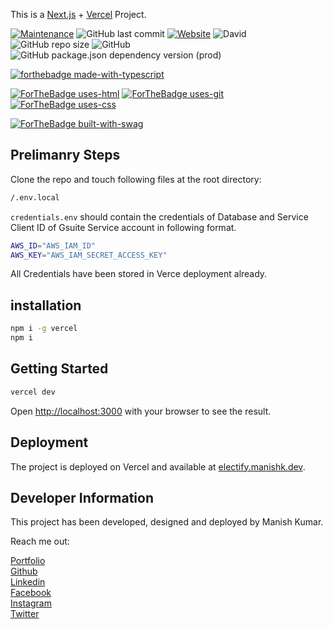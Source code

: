 This is a [Next.js](https://nextjs.org/) + [Vercel](https://vercel.com/) Project.

<p align="justify">

[![Maintenance](https://img.shields.io/maintenance/yes/2020?style=for-the-badge)](https://gitHub.com/manishprivet/electify) ![GitHub last commit](https://img.shields.io/github/last-commit/manishprivet/electify?style=for-the-badge)
[![Website](https://img.shields.io/website?down_color=blue&down_message=rocking&style=for-the-badge&up_color=blue&up_message=rocking&url=https%3A%2F%2Felectify.manishk.dev%2F)](https://electify.manishk.dev)
![David](https://img.shields.io/david/manishprivet/electify?style=for-the-badge)
![GitHub repo size](https://img.shields.io/github/repo-size/manishprivet/electify?style=for-the-badge)
![GitHub](https://img.shields.io/github/license/manishprivet/electify?style=for-the-badge)
![GitHub package.json dependency version (prod)](https://img.shields.io/github/package-json/dependency-version/manishprivet/electify/next?style=for-the-badge)
<br>

[![forthebadge made-with-typescript](https://img.shields.io/badge/Made%20With-Typescript-blue?style=for-the-badge)](https://www.typescriptlang.org/)
<br>

[![ForTheBadge uses-html](http://ForTheBadge.com/images/badges/uses-html.svg)](https://www.w3schools.com/)
[![ForTheBadge uses-git](http://ForTheBadge.com/images/badges/uses-git.svg)](https://GitHub.com/)
[![ForTheBadge uses-css](http://ForTheBadge.com/images/badges/uses-css.svg)](https://www.w3.org/Style/CSS/Overview.en.html)
<br>

[![ForTheBadge built-with-swag](http://ForTheBadge.com/images/badges/built-with-swag.svg)](https://github.com/manishprivet/)
</p>

## Prelimanry Steps

Clone the repo and touch following files at the root directory:

```bash
/.env.local
```

`credentials.env` should contain the credentials of Database and Service Client ID of Gsuite Service account in following format.

```bash
AWS_ID="AWS_IAM_ID"
AWS_KEY="AWS_IAM_SECRET_ACCESS_KEY"
```

All Credentials have been stored in Verce deployment already.

## installation

```bash
npm i -g vercel
npm i
```

## Getting Started

```bash
vercel dev
```

Open [http://localhost:3000](http://localhost:3000) with your browser to see the result.

## Deployment

The project is deployed on Vercel and available at [electify.manishk.dev](https://electify.manishk.dev).

## Developer Information

This project has been developed, designed and deployed by Manish Kumar.

Reach me out:
<br>

[Portfolio](https://manishprivet.github.io)<br>
[Github](https://github.com/manishprivet)<br>
[Linkedin](https://linkedin.com/in/manishprivet)<br>
[Facebook](https://facebook.com/manishprivet)<br>
[Instagram](https://instagram.com/manishprivet)<br>
[Twitter](https://twitter.com/manishprivet)<br>

